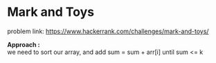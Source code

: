 # Mark and Toys

problem link: https://www.hackerrank.com/challenges/mark-and-toys/

**Approach :**<br>
we need to sort our array, and add sum = sum + arr[i] until sum <= k<br>

